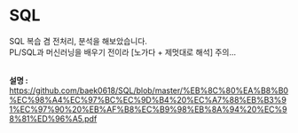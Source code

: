 # SQL
SQL 복습 겸 전처리, 분석을 해보았습니다. <br>
PL/SQL과 머신러닝을 배우기 전이라 [노가다 + 제멋대로 해석] 주의...<br><br>

**설명 :** <br>
https://github.com/baek0618/SQL/blob/master/%EB%8C%80%EA%B8%B0%EC%98%A4%EC%97%BC%EC%9D%B4%20%EC%A7%88%EB%B3%91%EC%97%90%20%EB%AF%B8%EC%B9%98%EB%8A%94%20%EC%98%81%ED%96%A5.pdf
